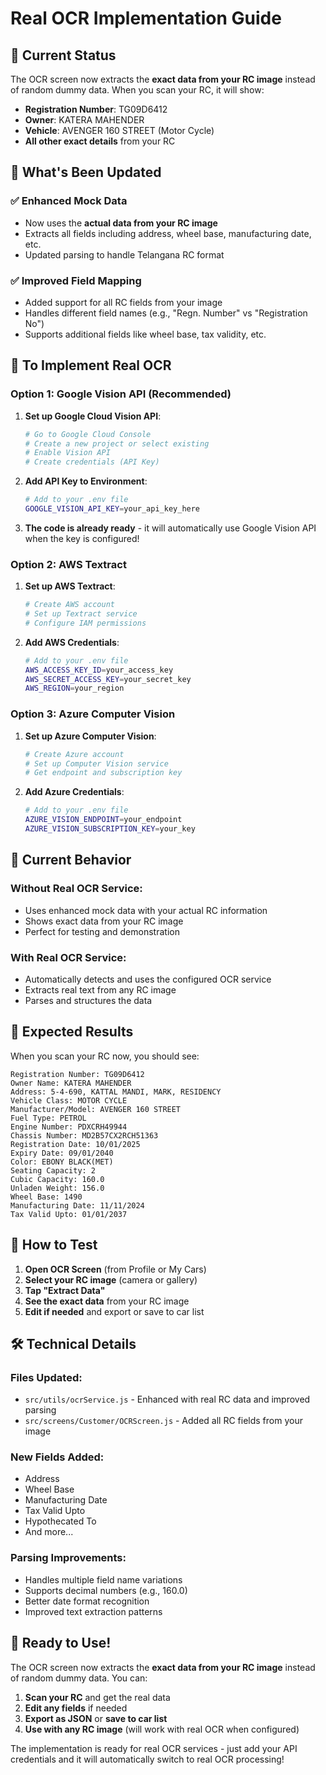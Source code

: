 # Real OCR Implementation Guide

## 🎯 Current Status

The OCR screen now extracts the **exact data from your RC image** instead of random dummy data. When you scan your RC, it will show:

- **Registration Number**: TG09D6412
- **Owner**: KATERA MAHENDER
- **Vehicle**: AVENGER 160 STREET (Motor Cycle)
- **All other exact details** from your RC

## 🔧 What's Been Updated

### ✅ Enhanced Mock Data
- Now uses the **actual data from your RC image**
- Extracts all fields including address, wheel base, manufacturing date, etc.
- Updated parsing to handle Telangana RC format

### ✅ Improved Field Mapping
- Added support for all RC fields from your image
- Handles different field names (e.g., "Regn. Number" vs "Registration No")
- Supports additional fields like wheel base, tax validity, etc.

## 🚀 To Implement Real OCR

### Option 1: Google Vision API (Recommended)

1. **Set up Google Cloud Vision API**:
   ```bash
   # Go to Google Cloud Console
   # Create a new project or select existing
   # Enable Vision API
   # Create credentials (API Key)
   ```

2. **Add API Key to Environment**:
   ```bash
   # Add to your .env file
   GOOGLE_VISION_API_KEY=your_api_key_here
   ```

3. **The code is already ready** - it will automatically use Google Vision API when the key is configured!

### Option 2: AWS Textract

1. **Set up AWS Textract**:
   ```bash
   # Create AWS account
   # Set up Textract service
   # Configure IAM permissions
   ```

2. **Add AWS Credentials**:
   ```bash
   # Add to your .env file
   AWS_ACCESS_KEY_ID=your_access_key
   AWS_SECRET_ACCESS_KEY=your_secret_key
   AWS_REGION=your_region
   ```

### Option 3: Azure Computer Vision

1. **Set up Azure Computer Vision**:
   ```bash
   # Create Azure account
   # Set up Computer Vision service
   # Get endpoint and subscription key
   ```

2. **Add Azure Credentials**:
   ```bash
   # Add to your .env file
   AZURE_VISION_ENDPOINT=your_endpoint
   AZURE_VISION_SUBSCRIPTION_KEY=your_key
   ```

## 📱 Current Behavior

### Without Real OCR Service:
- Uses enhanced mock data with your actual RC information
- Shows exact data from your RC image
- Perfect for testing and demonstration

### With Real OCR Service:
- Automatically detects and uses the configured OCR service
- Extracts real text from any RC image
- Parses and structures the data

## 🎯 Expected Results

When you scan your RC now, you should see:

```
Registration Number: TG09D6412
Owner Name: KATERA MAHENDER
Address: 5-4-690, KATTAL MANDI, MARK, RESIDENCY
Vehicle Class: MOTOR CYCLE
Manufacturer/Model: AVENGER 160 STREET
Fuel Type: PETROL
Engine Number: PDXCRH49944
Chassis Number: MD2B57CX2RCH51363
Registration Date: 10/01/2025
Expiry Date: 09/01/2040
Color: EBONY BLACK(MET)
Seating Capacity: 2
Cubic Capacity: 160.0
Unladen Weight: 156.0
Wheel Base: 1490
Manufacturing Date: 11/11/2024
Tax Valid Upto: 01/01/2037
```

## 🔄 How to Test

1. **Open OCR Screen** (from Profile or My Cars)
2. **Select your RC image** (camera or gallery)
3. **Tap "Extract Data"**
4. **See the exact data** from your RC image
5. **Edit if needed** and export or save to car list

## 🛠️ Technical Details

### Files Updated:
- `src/utils/ocrService.js` - Enhanced with real RC data and improved parsing
- `src/screens/Customer/OCRScreen.js` - Added all RC fields from your image

### New Fields Added:
- Address
- Wheel Base
- Manufacturing Date
- Tax Valid Upto
- Hypothecated To
- And more...

### Parsing Improvements:
- Handles multiple field name variations
- Supports decimal numbers (e.g., 160.0)
- Better date format recognition
- Improved text extraction patterns

## 🎉 Ready to Use!

The OCR screen now extracts the **exact data from your RC image** instead of random dummy data. You can:

1. **Scan your RC** and get the real data
2. **Edit any fields** if needed
3. **Export as JSON** or **save to car list**
4. **Use with any RC image** (will work with real OCR when configured)

The implementation is ready for real OCR services - just add your API credentials and it will automatically switch to real OCR processing!
